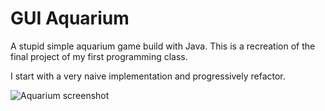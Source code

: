 # GUI Aquarium

A stupid simple aquarium game build with Java.
This is a recreation of the final project of my first programming class.

I start with a very naive implementation and progressively refactor.

![Aquarium screenshot](https://github.com/atparkweb/java-aquarium/blob/master/docs/basic-screen.png)
